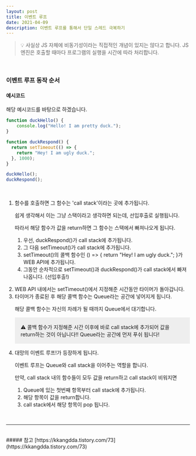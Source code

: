 ```yaml
---
layout: post
title: 이벤트 루프
date: 2021-04-09
description: 이벤트 루프를 통해서 단일 스레드 극복하기
---
```


> 💡 사실상 JS 자체에 비동기성이라는 직접적인 개념이 있지는 않다고 합니다.
> JS엔진은 호출할 때마다 프로그램의 실행을 시간에 따라 처리합니다.

<br />

### 이벤트 루프 동작 순서
#### 예시코드
해당 예시코드를 바탕으로 하겠습니다.

```javascript
function duckHello() {
    console.log("Hello! I am pretty duck.");
}

function duckRespond() {
  return setTimeout(() => {
    return "Hey! I am ugly duck.";
  }, 1000);
}

duckHello();
duckRespond();
```
<br />
<ol>
  <li> 함수를 호출하면 그 함수는 'call stack'이라는 곳에 추가됩니다.

  쉽게 생각해서 이는 그냥 스택이라고 생각하면 되는데, 선입후출로 실행됩니다.

  따라서 해당 함수가 값을 return하면 그 함수는 스택에서 빠져나오게 됩니다.
    <ol>
      <li>우선, duckRespond()가 call stack에 추가됩니다.</li>
      <li>그 다음 setTimeout()가 call stack에 추가됩니다.</li>
      <li>setTimeout()의 콜백 함수인 () => { return "Hey! I am ugly duck."; }가 WEB API에 추가됩니다.</li>
      <li>그동안 순차적으로 setTimeout()과 duckRespond()가 call stack에서 빠져나옵니다. (선입후출!)</li>
    </ol>
  </li>
  <li>WEB API 내에서는 setTimeout()에서 지정해준 시간동안 타이머가 돌아갑니다.</li>
  <li>타이머가 종료된 후 해당 콜백 함수는 Queue라는 공간에 넣어지게 됩니다.

  해당 콜백 함수는 자신의 차례가 될 때까지 Queue에서 대기합니다.
    <div style="background-color: #eee; padding: 1rem;">
      ⚠️ 콜백 함수가 지정해준 시간 이후에 바로 call stack에 추가되어 값을 return하는 것이 아닙니다!! Queue라는 공간에 먼저 푸쉬 됩니다!
    </div>
  </li>
  <li>대망의 이벤트 루프!가 등장하게 됩니다.

  이벤트 루프는 Queue와 call stack을 이어주는 역할을 합니다.

  만약, call stack 내의 함수들이 모두 값을 return하고 call stack이 비워지면

  <ol>
    <li>Queue에 있는 첫번째 항목부터 call stack에 추가됩니다.</li>
    <li>해당 항목이 값을 return합니다.</li>
    <li>call stack에서 해당 항목이 pop 됩니다.</li>
  </ol>
  </li>
</ol>


<br />
<hr />
<br />
##### 참고
[https://kkangdda.tistory.com/73](https://kkangdda.tistory.com/73)
